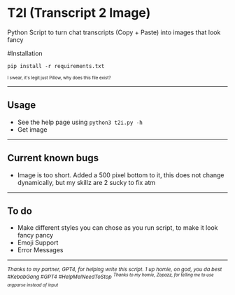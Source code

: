 # T2I (Transcript 2 Image)
Python Script to turn chat transcripts (Copy + Paste) into images that look fancy  


#Installation

```pip install -r requirements.txt```

<sub> <sub> I swear, it's legit just Pillow, why does this file exist? </sub> </sub>

---

## Usage

* See the help page using ```python3 t2i.py -h```
* Get image

---

## Current known bugs
* Image is too short. Added a 500 pixel bottom to it, this does not change dynamically, but my skillz are 2 sucky to fix atm

---

## To do
* Make different styles you can chose as you run script, to make it look fancy pancy
* Emoji Support
* Error Messages

---

<sup>*Thanks to my partner, GPT4, for helping write this script. 1 up homie, on god, you da best #KebabGang #GPT4 #HelpMeINeedToStop*</sup>
<sup><sup>*Thanks to my homie, Zopazz, for telling me to use argparse instead of input*</sup></sup>
